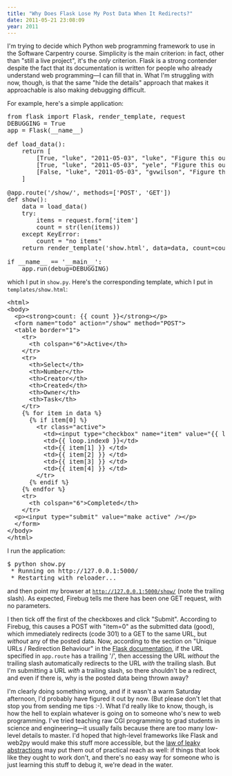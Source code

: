```yaml
---
title: "Why Does Flask Lose My Post Data When It Redirects?"
date: 2011-05-21 23:08:09
year: 2011
---
```

I'm trying to decide which Python web programming framework to use in the Software Carpentry course. Simplicity is the main criterion: in fact, other than "still a live project", it's the <em>only</em> criterion. Flask is a strong contender despite the fact that its documentation is written for people who already understand web programming&mdash;I can fill that in.  What I'm struggling with now, though, is that the same "hide the details" approach that makes it approachable is also making debugging difficult.

For example, here's a simple application:
<pre>from flask import Flask, render_template, request
DEBUGGING = True
app = Flask(__name__)

def load_data():
    return [
        [True, "luke", "2011-05-03", "luke", "Figure this out"],
        [True, "luke", "2011-05-03", "yele", "Figure this out"],
        [False, "luke", "2011-05-03", "gvwilson", "Figure this out"]
    ]

@app.route('/show/', methods=['POST', 'GET'])
def show():
    data = load_data()
    try:
        items = request.form['item']
        count = str(len(items))
    except KeyError:
        count = "no items"
    return render_template('show.html', data=data, count=count)

if __name__ == '__main__':
    app.run(debug=DEBUGGING)</pre>
which I put in <code>show.py</code>.  Here's the corresponding template, which I put in <code>templates/show.html</code>:
<pre>&lt;html&gt;
&lt;body&gt;
  &lt;p&gt;&lt;strong&gt;count: {{ count }}&lt;/strong&gt;&lt;/p&gt;
  &lt;form name="todo" action="/show" method="POST"&gt;
  &lt;table border="1"&gt;
    &lt;tr&gt;
      &lt;th colspan="6"&gt;Active&lt;/th&gt;
    &lt;/tr&gt;
    &lt;tr&gt;
      &lt;th&gt;Select&lt;/th&gt;
      &lt;th&gt;Number&lt;/th&gt;
      &lt;th&gt;Creator&lt;/th&gt;
      &lt;th&gt;Created&lt;/th&gt;
      &lt;th&gt;Owner&lt;/th&gt;
      &lt;th&gt;Task&lt;/th&gt;
    &lt;/tr&gt;
    {% for item in data %}
      {% if item[0] %}
        &lt;tr class="active"&gt;
          &lt;td&gt;&lt;input type="checkbox" name="item" value="{{ loop.index0 }}"/&gt;&lt;/td&gt;
          &lt;td&gt;{{ loop.index0 }}&lt;/td&gt;
          &lt;td&gt;{{ item[1] }} &lt;/td&gt;
          &lt;td&gt;{{ item[2] }} &lt;/td&gt;
          &lt;td&gt;{{ item[3] }} &lt;/td&gt;
          &lt;td&gt;{{ item[4] }} &lt;/td&gt;
        &lt;/tr&gt;
      {% endif %}
    {% endfor %}
    &lt;tr&gt;
      &lt;th colspan="6"&gt;Completed&lt;/th&gt;
    &lt;/tr&gt;
  &lt;p&gt;&lt;input type="submit" value="make active" /&gt;&lt;/p&gt;
  &lt;/form&gt;
&lt;/body&gt;
&lt;/html&gt;</pre>
I run the application:
<pre>$ python show.py
 * Running on http://127.0.0.1:5000/
 * Restarting with reloader...</pre>
and then point my browser at <code>http://127.0.0.1:5000/show/</code> (note the trailing slash).  As expected, Firebug tells me there has been one GET request, with no parameters.

I then tick off the first of the checkboxes and click "Submit".  According to Firebug, this causes a POST with "item=0" as the submitted data (good), which immediately redirects (code 301) to a GET to the same URL, but <em>without</em> any of the posted data.  Now, according to the section on "Unique URLs / Redirection Behaviour" in the <a href="http://flask.pocoo.org/docs/quickstart/#routing">Flask documentation</a>, if the URL specified in <code>app.route</code> has a trailing '/', then accessing the URL <em>without</em> the trailing slash automatically redirects to the URL <em>with</em> the trailing slash.  But I'm submitting a URL <em>with</em> a trailing slash, so there shouldn't be a redirect, and even if there is, why is the posted data being thrown away?

I'm clearly doing something wrong, and if it wasn't a warm Saturday afternoon, I'd probably have figured it out by now.  (But please don't let that stop you from sending me tips :-).  What I'd really like to know, though, is how the hell to explain whatever is going on to someone who's new to web programming.  I've tried teaching raw CGI programming to grad students in science and engineering&mdash;it usually fails because there are too many low-level details to master.  I'd hoped that high-level frameworks like Flask and web2py would make this stuff more accessible, but the <a href="http://www.joelonsoftware.com/articles/LeakyAbstractions.html">law of leaky abstractions</a> may put them out of practical reach as well: if things that look like they ought to work don't, and there's no easy way for someone who is just learning this stuff to debug it, we're dead in the water.
